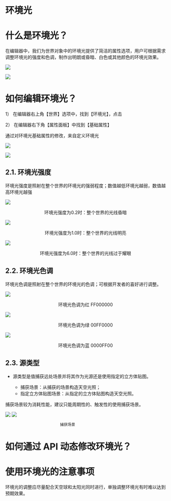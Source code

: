 # 环境光

# 什么是环境光？

在编辑器中，我们为世界对象中的环境光提供了简洁的属性选项，用户可根据需求调整环境光的强度和色调，制作出明朗或昏暗、白色或其他颜色的环境光效果。

![](https://wstatic-a1.233leyuan.com/productdocs/static/boxcnr5oFqcseRIKaf1OqhGiiZg.png)

![](https://wstatic-a1.233leyuan.com/productdocs/static/boxcnfSyvbtkg557F2phSGUqMXf.png)

# 如何编辑环境光？

1） 在编辑器右上角【世界】选项中，找到【环境光】，点击

2） 在编辑器右下角【属性面板】中找到【基础属性】

通过对环境光基础属性的修改，来自定义环境光

![](https://wstatic-a1.233leyuan.com/productdocs/static/boxcneK5flKIoCdEejVcuWRRgsP.png)

![](https://wstatic-a1.233leyuan.com/productdocs/static/boxcnqGGIBMaYODiCwFQRvzFRvh.png)

## 2.1. 环境光强度

环境光强度是照射在整个世界的环境光的强弱程度；数值越低环境光越弱，数值越高环境光越强

![](https://wstatic-a1.233leyuan.com/productdocs/static/boxcnQd5oHe3ZVO2M2OiF4afsEb.png)

<div style="text-align: center">环境光强度为0.2时：整个世界的光线昏暗</div>

![](https://wstatic-a1.233leyuan.com/productdocs/static/boxcnfCUxIGrFgD1q10xtp75v4e.png)

<div style="text-align: center">环境光强度为1.0时：整个世界的光线明亮</div>

<div style="text-align: center"></div>

![](https://wstatic-a1.233leyuan.com/productdocs/static/boxcnTKgP9yaU8FXdpkYOHOdV5d.png)

<div style="text-align: center">环境光强度为6.0时：整个世界的光线过于耀眼</div>

## 2.2. 环境光色调

环境光色调是照射在整个世界的环境光的色调；可根据开发者的喜好进行调整。

![](https://wstatic-a1.233leyuan.com/productdocs/static/boxcn0GnDJ5L2BzhRh4XuJ9M2if.png)

<div style="text-align: center">环境光色调为红 FF000000</div>

![](https://wstatic-a1.233leyuan.com/productdocs/static/boxcn2J8VnxHGjMHKmIhcA6lnTe.png)

<div style="text-align: center">环境光色调为绿 00FF0000</div>

<div style="text-align: center"></div>

![](https://wstatic-a1.233leyuan.com/productdocs/static/boxcn5qCeuMZ2z8ekhcq1Emoqnc.png)

<div style="text-align: center">环境光色调为蓝 0000FF00</div>

## 2.3. 源类型

- 源类型是值捕获远处场景并将其作为光源还是使用指定的立方体贴图。

  - 捕获场景：从捕获的场景构造天空光照；
  - 指定立方体贴图场景：从指定的立方体贴图构造天空光照。

捕获场景较为消耗性能，建议只能周期性的、触发性的使用捕获场景。

![](https://wstatic-a1.233leyuan.com/productdocs/static/boxcnIGppjuTY3S6p85eV92Wbxd.png)
![](https://wstatic-a1.233leyuan.com/productdocs/static/boxcn8wzwLBgydfNLRCD3lnHLCd.png)

```ts
                        捕获场景                                                       指定立方体贴图场景
```

# 如何通过 API 动态修改环境光？

# 使用环境光的注意事项

环境光的调整应尽量配合天空球和太阳光同时进行，单独调整环境光有时难以达到预期效果。
